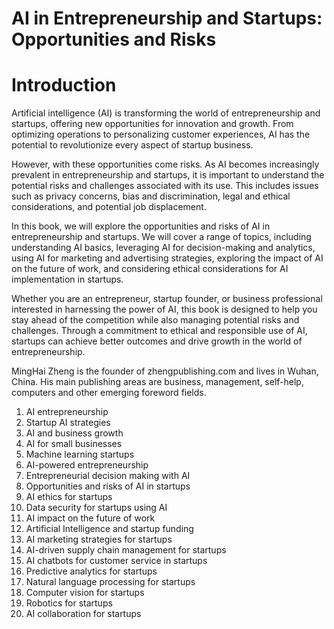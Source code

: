 # AI in Entrepreneurship and Startups: Opportunities and Risks

# Introduction

Artificial intelligence (AI) is transforming the world of entrepreneurship and startups, offering new opportunities for innovation and growth. From optimizing operations to personalizing customer experiences, AI has the potential to revolutionize every aspect of startup business.

However, with these opportunities come risks. As AI becomes increasingly prevalent in entrepreneurship and startups, it is important to understand the potential risks and challenges associated with its use. This includes issues such as privacy concerns, bias and discrimination, legal and ethical considerations, and potential job displacement.

In this book, we will explore the opportunities and risks of AI in entrepreneurship and startups. We will cover a range of topics, including understanding AI basics, leveraging AI for decision-making and analytics, using AI for marketing and advertising strategies, exploring the impact of AI on the future of work, and considering ethical considerations for AI implementation in startups.

Whether you are an entrepreneur, startup founder, or business professional interested in harnessing the power of AI, this book is designed to help you stay ahead of the competition while also managing potential risks and challenges. Through a commitment to ethical and responsible use of AI, startups can achieve better outcomes and drive growth in the world of entrepreneurship.

MingHai Zheng is the founder of zhengpublishing.com and lives in Wuhan, China. His main publishing areas are business, management, self-help, computers and other emerging foreword fields.



1. AI entrepreneurship
2. Startup AI strategies
3. AI and business growth
4. AI for small businesses
5. Machine learning startups
6. AI-powered entrepreneurship
7. Entrepreneurial decision making with AI
8. Opportunities and risks of AI in startups
9. AI ethics for startups
10. Data security for startups using AI
11. AI impact on the future of work
12. Artificial Intelligence and startup funding
13. AI marketing strategies for startups
14. AI-driven supply chain management for startups
15. AI chatbots for customer service in startups
16. Predictive analytics for startups
17. Natural language processing for startups
18. Computer vision for startups
19. Robotics for startups
20. AI collaboration for startups

